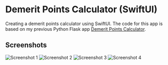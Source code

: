 # Demerit Points Calculator (SwiftUI)

Creating a demerit points calculator using SwiftUI. The code for this app is based on my previous Python Flask app [Demerit Points Calculator](https://github.com/fstevens30/Demerit-Points-Calculator).

## Screenshots

![Screenshot 1](Screenshots/Default-Screen.png)
![Screenshot 2](Screenshots/Mandatory-Penalty.png)
![Screenshot 3](Screenshots/Discretional-Penalty.png)
![Screenshot 4](Screenshots/Not-Speeding.png)
